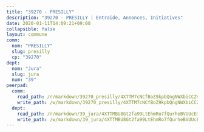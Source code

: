 ```yaml
---
title: "39270 - PRESILLY"
description: "39270 - PRESILLY | Entraide, Annonces, Initiatives"
date: 2020-01-11T14:09:21+09:00
collapsible: false
layout: commune
comm:
  nom: "PRESILLY"
  slug: presilly
  cp: "39270"
dept:
  nom: "Jura"
  slug: jura
  num: "39"
peerpad:
  comm:
    read_path: /r/markdown/39270_presilly/4XTTM7cNCfBoZ9kpbQngNWXbiCCZVKzFaA3Vczx8w7G9SiVyn
    write_path: /w/markdown/39270_presilly/4XTTM7cNCfBoZ9kpbQngNWXbiCCZVKzFaA3Vczx8w7G9SiVyn-K3TgUU1LPSFhJ8PH6iChJQ2GEk4pgv3JfeZ5bmgaTYgbhfZD27BaaAdpEYhU1q3pn71R2YSkZPopVmZTQzhz2dgA34kRLiEG3X4mpJQ3D3hpfgtGYxNNmKyoqELxr7LxSs1k7FDv
  dept:
    read_path: /r/markdown/39_jura/4XTTMBU8Gt2fa99LtEhmRo7fQurheBVUUcEmcUcrj82YN8mg7
    write_path: /w/markdown/39_jura/4XTTMBU8Gt2fa99LtEhmRo7fQurheBVUUcEmcUcrj82YN8mg7-K3TgTcNZmu4vnNMaCfgcL8UVTLrMMzc995tkrcbQnJrz2QJUTFFzY77q7ECMK21XeFnonjpMWqFzgVngXjdq8HzYe3HRbuYXbvX8ofWBv48UvWuvbrbp8aQGQQcfezWASxj7orH1
---
```


